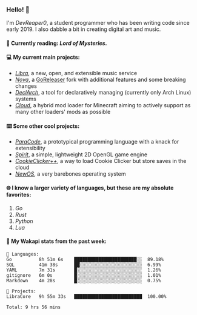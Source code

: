 ### Hello! 👋

I'm _DevReaper0_, a student programmer who has been writing code since early 2019. I also dabble a bit in creating digital art and music.

#### 📖 Currently reading: *Lord of Mysteries*.

#### 💻 My current main projects:

-   _[Libra](https://github.com/LibraMusic)_, a new, open, and extensible music service
-   _[Nova](https://github.com/LibraMusic/Nova)_, a [GoReleaser](https://github.com/goreleaser/goreleaser) fork with additional features and some breaking changes
-   _[DeclArch](https://github.com/DevReaper0/declarch)_, a tool for declaratively managing (currently only Arch Linux) systems
-   _[Cloud](https://github.com/CloudLoaderMC/CloudLoader)_, a hybrid mod loader for Minecraft aiming to actively support as many other loaders' mods as possible

#### ⌨️ Some other cool projects:

-   _[ParaCode](https://github.com/ParaCodeLang/ParaCode)_, a prototypical programming language with a knack for extensibility
-   _[Spirit](https://gitlab.com/DevReaper0/SpiritEngine)_, a simple, lightweight 2D OpenGL game engine
-   _[CookieClicker++](https://github.com/DevReaper0/CookieClickerPlusPlus)_, a way to load Cookie Clicker but store saves in the cloud
-   _[NewOS](https://github.com/DevReaper0/NewOS)_, a very barebones operating system

#### 🌐 I know a larger variety of languages, but these are my absolute favorites:

1. _Go_
2. _Rust_
3. _Python_
4. _Lua_

#### 📡 My Wakapi stats from the past week:

```text
💾 Languages:
Go          8h 51m 6s    ███████████████████████░░  89.18%
SQL         41m 38s      ██░░░░░░░░░░░░░░░░░░░░░░░  6.99%
YAML        7m 31s       █░░░░░░░░░░░░░░░░░░░░░░░░  1.26%
gitignore   6m 0s        █░░░░░░░░░░░░░░░░░░░░░░░░  1.01%
Markdown    4m 28s       █░░░░░░░░░░░░░░░░░░░░░░░░  0.75%

💼 Projects:
LibraCore   9h 55m 33s   █████████████████████████  100.00%

Total: 9 hrs 56 mins
```
